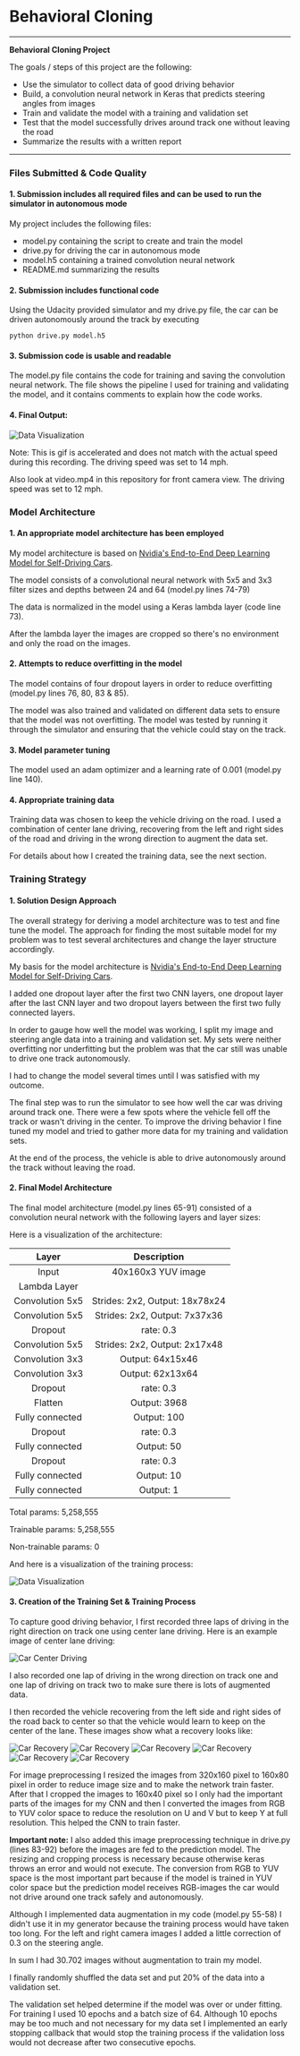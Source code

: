 # **Behavioral Cloning** 

---

**Behavioral Cloning Project**

The goals / steps of this project are the following:
* Use the simulator to collect data of good driving behavior
* Build, a convolution neural network in Keras that predicts steering angles from images
* Train and validate the model with a training and validation set
* Test that the model successfully drives around track one without leaving the road
* Summarize the results with a written report


[//]: # (Image References)

[image1]: ./imgs/model.png "Tarining Model Visualization"
[image2]: ./imgs/recovery_1.jpg "Car Recovery"
[image3]: ./imgs/recovery_2.jpg "Car Recovery"
[image4]: ./imgs/recovery_3.jpg "Car Recovery"
[image5]: ./imgs/recovery_4.jpg "Car Recovery"
[image6]: ./imgs/recovery_5.jpg "Car Recovery"
[image7]: ./imgs/center_driving.jpg "Car Center Driving"
[image8]: ./imgs/driving_one_track.gif "Driving One Track"

---
### Files Submitted & Code Quality

#### 1. Submission includes all required files and can be used to run the simulator in autonomous mode

My project includes the following files:
* model.py containing the script to create and train the model
* drive.py for driving the car in autonomous mode
* model.h5 containing a trained convolution neural network 
* README.md summarizing the results

#### 2. Submission includes functional code
Using the Udacity provided simulator and my drive.py file, the car can be driven autonomously around the track by executing 
```
python drive.py model.h5
```

#### 3. Submission code is usable and readable

The model.py file contains the code for training and saving the convolution neural network. The file shows the pipeline I used for training and validating the model, and it contains comments to explain how the code works.

#### 4. Final Output:

![Data Visualization][image8]

Note: This is gif is accelerated and does not match with the actual speed during this recording. The driving speed was set to 14 mph.

Also look at video.mp4 in this repository for front camera view. The driving speed was set to 12 mph. 

### Model Architecture

#### 1. An appropriate model architecture has been employed
My model architecture is based on [Nvidia's End-to-End Deep Learning Model for Self-Driving Cars](https://devblogs.nvidia.com/parallelforall/deep-learning-self-driving-cars/).

The model consists of a convolutional neural network with 5x5 and 3x3 filter sizes and depths between 24 and 64 (model.py lines 74-79) 

The data is normalized in the model using a Keras lambda layer (code line 73). 

After the lambda layer the images are cropped so there's no environment and only the road on the images.

#### 2. Attempts to reduce overfitting in the model

The model contains of four dropout layers in order to reduce overfitting (model.py lines 76, 80, 83 & 85). 

The model was also trained and validated on different data sets to ensure that the model was not overfitting. The model was tested by running it through the simulator and ensuring that the vehicle could stay on the track.

#### 3. Model parameter tuning

The model used an adam optimizer and a learning rate of 0.001 (model.py line 140).

#### 4. Appropriate training data

Training data was chosen to keep the vehicle driving on the road. I used a combination of center lane driving, recovering from the left and right sides of the road and driving in the wrong direction to augment the data set.

For details about how I created the training data, see the next section. 

### Training Strategy

#### 1. Solution Design Approach

The overall strategy for deriving a model architecture was to test and fine tune the model. The approach for finding the most suitable model for my problem was to test several architectures and change the layer structure accordingly.

My basis for the model architecture is [Nvidia's End-to-End Deep Learning Model for Self-Driving Cars](https://devblogs.nvidia.com/parallelforall/deep-learning-self-driving-cars/).

I added one dropout layer after the first two CNN layers, one dropout layer after the last CNN layer and two dropout layers between the first two fully connected layers.

In order to gauge how well the model was working, I split my image and steering angle data into a training and validation set. My sets were neither overfitting nor underfitting but the problem was that the car still was unable to drive one track autonomously.

I had to change the model several times until I was satisfied with my outcome.

The final step was to run the simulator to see how well the car was driving around track one. There were a few spots where the vehicle fell off the track or wasn't driving in the center. To improve the driving behavior I fine tuned my model and tried to gather more data for my training and validation sets.

At the end of the process, the vehicle is able to drive autonomously around the track without leaving the road.

#### 2. Final Model Architecture

The final model architecture (model.py lines 65-91) consisted of a convolution neural network with the following layers and layer sizes:

Here is a visualization of the architecture:

| Layer         		|     Description	        					| 
|:---------------------:|:---------------------------------------------:| 
| Input         		| 40x160x3 YUV image   					    	| 
| Lambda Layer        	|                         						| 
| Convolution 5x5     	| Strides: 2x2, Output: 18x78x24              	|
| Convolution 5x5     	| Strides: 2x2, Output: 7x37x36               	|
| Dropout            	| rate: 0.3                                   	|
| Convolution 5x5     	| Strides: 2x2, Output: 2x17x48               	|
| Convolution 3x3     	| Output: 64x15x46                             	|
| Convolution 3x3     	| Output: 62x13x64                            	|
| Dropout            	| rate: 0.3                                   	|
| Flatten       		| Output: 3968     		                    	|
| Fully connected		| Output: 100                        			|
| Dropout            	| rate: 0.3                                   	|
| Fully connected		| Output: 50                          			|
| Dropout            	| rate: 0.3                                   	|
| Fully connected		| Output: 10                          			|
| Fully connected		| Output: 1                          			|

Total params: 5,258,555

Trainable params: 5,258,555

Non-trainable params: 0

And here is a visualization of the training process:

![Data Visualization][image1]

#### 3. Creation of the Training Set & Training Process

To capture good driving behavior, I first recorded three laps of driving in the right direction on track one using center lane driving. Here is an example image of center lane driving:

![Car Center Driving][image7]

I also recorded one lap of driving in the wrong direction on track one and one lap of driving on track two to make sure there is lots of augmented data.

I then recorded the vehicle recovering from the left side and right sides of the road back to center so that the vehicle would learn to keep on the center of the lane. These images show what a recovery looks like:

![Car Recovery][image2] ![Car Recovery][image3] ![Car Recovery][image4] ![Car Recovery][image5] ![Car Recovery][image5] ![Car Recovery][image6]

For image preprocessing I resized the images from 320x160 pixel to 160x80 pixel in order to reduce image size and to make the network train faster. After that I cropped the images to 160x40 pixel so I only had the important parts of the images for my CNN and then I converted the images from RGB to YUV color space to reduce the resolution on U and V but to keep Y at full resolution. This helped the CNN to train faster.

**Important note:** I also added this image preprocessing technique in drive.py (lines 83-92) before the images are fed to the prediction model. The resizing and cropping process is necessary because otherwise keras throws an error and would not execute. The conversion from RGB to YUV space is the most important part because if the model is trained in YUV color space but the prediction model receives RGB-images the car would not drive around one track safely and autonomously.

Although I implemented data augmentation in my code (model.py 55-58) I didn't use it in my generator because the training process would have taken too long. For the left and right camera images I added a little correction of 0.3 on the steering angle.

In sum I had 30.702 images without augmentation to train my model.


I finally randomly shuffled the data set and put 20% of the data into a validation set. 

The validation set helped determine if the model was over or under fitting. For training I used 10 epochs and a batch size of 64. Although 10 epochs may be too much and not necessary for my data set I implemented an early stopping callback that would stop the training process if the validation loss would not decrease after two consecutive epochs.
